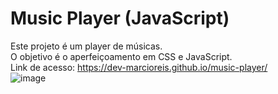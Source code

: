 # Music Player (JavaScript)
Este projeto é um player de músicas.<br>
O objetivo é o aperfeiçoamento em CSS e JavaScript.<br>
Link de acesso: https://dev-marcioreis.github.io/music-player/ <br>
![image](https://user-images.githubusercontent.com/122680054/224488160-1a4d6887-07da-4e65-bfcc-ee3b93ac0a09.png)

